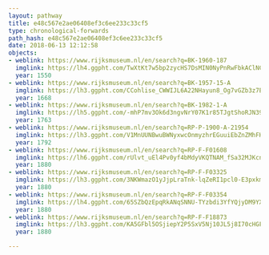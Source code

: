 ```yaml
---
layout: pathway
title: e48c567e2ae06408ef3c6ee233c33cf5
type: chronological-forwards
path_hash: e48c567e2ae06408ef3c6ee233c33cf5
date: 2018-06-13 12:12:58
objects:
- weblink: https://www.rijksmuseum.nl/en/search?q=BK-1960-187
  imglink: https://lh4.ggpht.com/TwXtKt7w5bp2zycHS7DsMIN0NyPnRwFbkAClNCr_ZM9cYJQPUYUNZG4HEMSymHzYWxbONF7P3WNSUWMyUDVARSwmDGw=s200
  year: 1550
- weblink: https://www.rijksmuseum.nl/en/search?q=BK-1957-15-A
  imglink: https://lh3.ggpht.com/CCohlise_CWWIJL6A22NHayun8_Og7vGZb3z7Et_-5Lm3PUVY-6X_KcYdDpPaEWqTVcAtGu679aFJhCH-VHW-eOA5umc=s200
  year: 1668
- weblink: https://www.rijksmuseum.nl/en/search?q=BK-1982-1-A
  imglink: https://lh5.ggpht.com/-mhP7mv3Ok6d3ngvNrY07K1r85TJgtShoRJN39IcoxdBQoNHtCctEx3JN0kxFFz2VYDylkFdomztMhHTjxAmeuUMhg=s200
  year: 1763
- weblink: https://www.rijksmuseum.nl/en/search?q=RP-P-1900-A-21954
  imglink: https://lh3.ggpht.com/V1MnUUNBwuBWNyxwcOnmyzhrEGuuiEbZnZMhFHuNr50VpNGfxKEa4WyWSGEap_KVxd_MOojSji9vHilL4noQltXhRc8f=s200
  year: 1792
- weblink: https://www.rijksmuseum.nl/en/search?q=RP-F-F01608
  imglink: https://lh6.ggpht.com/rUlvt_uEl4Pv0yf4bMdyVKQTNAM_fSa32MJKcnfstC6-pZrHkswV9JWmjtBbuAGlcSBU7T4HVxsUwfauHamtQZzoy65t=s200
  year: 1880
- weblink: https://www.rijksmuseum.nl/en/search?q=RP-F-F03325
  imglink: https://lh3.ggpht.com/3NKWmazO1yJjpLraTnk-lqZeRI1pcl0-E3pxkm1-1H7WscBd3nGtU2cuealVRMfccPbjjvwy_HqKDiRtDozAYhGzbaM=s200
  year: 1880
- weblink: https://www.rijksmuseum.nl/en/search?q=RP-F-F03354
  imglink: https://lh4.ggpht.com/65SZbQzEpqRkANqSNNU-TYzbdi3YfYQjyDM9YXjY--eSYO_GnMumnbtbA1bkhkJpTkBpKrlpAdSkPYE7W649k_gjcog=s200
  year: 1880
- weblink: https://www.rijksmuseum.nl/en/search?q=RP-F-F18873
  imglink: https://lh3.ggpht.com/KA5GFbl5OSjiepY2P5SxV5Nj10JL5j8I70cHGFWSeOykkyZ38xoAvVqBlZz8_jacAbt-2TQR0ym7Wys-8i3L46bht9E=s200
  year: 1880

---
```

